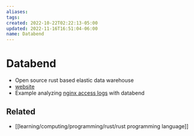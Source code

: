 ```yaml
---
aliases: 
tags: 
created: 2022-10-22T02:22:13-05:00
updated: 2022-11-16T16:51:04-06:00
name: Databend
---
```


# Databend

- Open source rust based elastic data warehouse
- [website](https://databend.rs/)
- Example analyzing [nginx access logs](https://databend.rs/doc/learn/analyze-nginx-logs-with-databend-and-vector) with databend

## Related
- [[learning/computing/programming/rust/rust programming language]]

